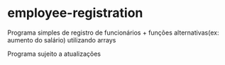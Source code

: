 # employee-registration

Programa simples de registro de funcionários + funções alternativas(ex: aumento do salário) utilizando arrays

Programa sujeito a atualizações
